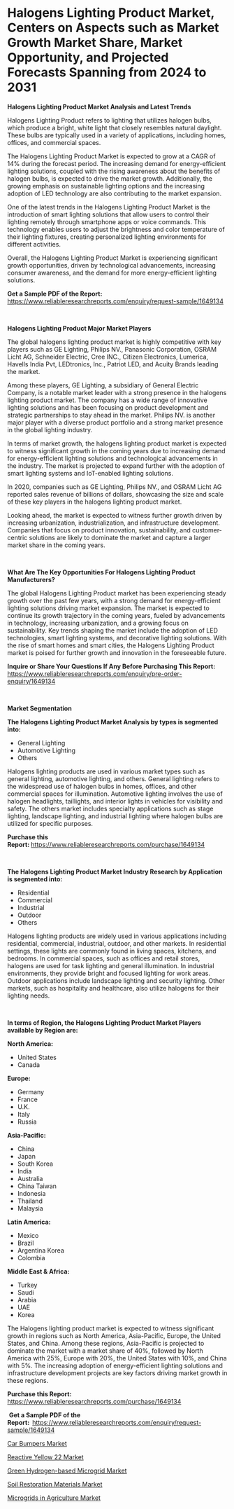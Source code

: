 <p><h1>Halogens Lighting Product Market, Centers on Aspects such as Market Growth Market Share, Market Opportunity, and Projected Forecasts Spanning from 2024 to 2031</h1></p><p><strong>Halogens Lighting Product Market Analysis and Latest Trends</strong></p>
<p><p>Halogens Lighting Product refers to lighting that utilizes halogen bulbs, which produce a bright, white light that closely resembles natural daylight. These bulbs are typically used in a variety of applications, including homes, offices, and commercial spaces.</p><p>The Halogens Lighting Product Market is expected to grow at a CAGR of 14% during the forecast period. The increasing demand for energy-efficient lighting solutions, coupled with the rising awareness about the benefits of halogen bulbs, is expected to drive the market growth. Additionally, the growing emphasis on sustainable lighting options and the increasing adoption of LED technology are also contributing to the market expansion.</p><p>One of the latest trends in the Halogens Lighting Product Market is the introduction of smart lighting solutions that allow users to control their lighting remotely through smartphone apps or voice commands. This technology enables users to adjust the brightness and color temperature of their lighting fixtures, creating personalized lighting environments for different activities.</p><p>Overall, the Halogens Lighting Product Market is experiencing significant growth opportunities, driven by technological advancements, increasing consumer awareness, and the demand for more energy-efficient lighting solutions.</p></p>
<p><strong>Get a Sample PDF of the Report:&nbsp;</strong> <a href="https://www.reliableresearchreports.com/enquiry/request-sample/1649134">https://www.reliableresearchreports.com/enquiry/request-sample/1649134</a></p>
<p>&nbsp;</p>
<p><strong>Halogens Lighting Product Major Market Players</strong></p>
<p><p>The global halogens lighting product market is highly competitive with key players such as GE Lighting, Philips NV., Panasonic Corporation, OSRAM Licht AG, Schneider Electric, Cree INC., Citizen Electronics, Lumerica, Havells India Pvt, LEDtronics, Inc., Patriot LED, and Acuity Brands leading the market.</p><p>Among these players, GE Lighting, a subsidiary of General Electric Company, is a notable market leader with a strong presence in the halogens lighting product market. The company has a wide range of innovative lighting solutions and has been focusing on product development and strategic partnerships to stay ahead in the market. Philips NV. is another major player with a diverse product portfolio and a strong market presence in the global lighting industry. </p><p>In terms of market growth, the halogens lighting product market is expected to witness significant growth in the coming years due to increasing demand for energy-efficient lighting solutions and technological advancements in the industry. The market is projected to expand further with the adoption of smart lighting systems and IoT-enabled lighting solutions.</p><p>In 2020, companies such as GE Lighting, Philips NV., and OSRAM Licht AG reported sales revenue of billions of dollars, showcasing the size and scale of these key players in the halogens lighting product market. </p><p>Looking ahead, the market is expected to witness further growth driven by increasing urbanization, industrialization, and infrastructure development. Companies that focus on product innovation, sustainability, and customer-centric solutions are likely to dominate the market and capture a larger market share in the coming years.</p></p>
<p>&nbsp;</p>
<p><strong>What Are The Key Opportunities For Halogens Lighting Product Manufacturers?</strong></p>
<p><p>The global Halogens Lighting Product market has been experiencing steady growth over the past few years, with a strong demand for energy-efficient lighting solutions driving market expansion. The market is expected to continue its growth trajectory in the coming years, fueled by advancements in technology, increasing urbanization, and a growing focus on sustainability. Key trends shaping the market include the adoption of LED technologies, smart lighting systems, and decorative lighting solutions. With the rise of smart homes and smart cities, the Halogens Lighting Product market is poised for further growth and innovation in the foreseeable future.</p></p>
<p><strong>Inquire or Share Your Questions If Any Before Purchasing This Report:</strong> <a href="https://www.reliableresearchreports.com/enquiry/pre-order-enquiry/1649134">https://www.reliableresearchreports.com/enquiry/pre-order-enquiry/1649134</a></p>
<p>&nbsp;</p>
<p><strong>Market Segmentation</strong></p>
<p><strong>The Halogens Lighting Product Market Analysis by types is segmented into:</strong></p>
<p><ul><li>General Lighting</li><li>Automotive Lighting</li><li>Others</li></ul></p>
<p><p>Halogens lighting products are used in various market types such as general lighting, automotive lighting, and others. General lighting refers to the widespread use of halogen bulbs in homes, offices, and other commercial spaces for illumination. Automotive lighting involves the use of halogen headlights, taillights, and interior lights in vehicles for visibility and safety. The others market includes specialty applications such as stage lighting, landscape lighting, and industrial lighting where halogen bulbs are utilized for specific purposes.</p></p>
<p><strong>Purchase this Report:&nbsp;</strong><a href="https://www.reliableresearchreports.com/purchase/1649134">https://www.reliableresearchreports.com/purchase/1649134</a></p>
<p>&nbsp;</p>
<p><strong>The Halogens Lighting Product Market Industry Research by Application is segmented into:</strong></p>
<p><ul><li>Residential</li><li>Commercial</li><li>Industrial</li><li>Outdoor</li><li>Others</li></ul></p>
<p><p>Halogens lighting products are widely used in various applications including residential, commercial, industrial, outdoor, and other markets. In residential settings, these lights are commonly found in living spaces, kitchens, and bedrooms. In commercial spaces, such as offices and retail stores, halogens are used for task lighting and general illumination. In industrial environments, they provide bright and focused lighting for work areas. Outdoor applications include landscape lighting and security lighting. Other markets, such as hospitality and healthcare, also utilize halogens for their lighting needs.</p></p>
<p>&nbsp;</p>
<p><strong>In terms of Region, the Halogens Lighting Product Market Players available by Region are:</strong></p>
<p>
    <p> <strong> North America: </strong>
        <ul>
            <li>United States</li>
            <li>Canada</li>
        </ul>
        </p> 
    <p> <strong> Europe: </strong>
        <ul>
            <li>Germany</li>
            <li>France</li>
            <li>U.K.</li>
            <li>Italy</li>
            <li>Russia</li>
        </ul>
        </p> 
    <p> <strong> Asia-Pacific: </strong>
        <ul>
            <li>China</li>
            <li>Japan</li>
            <li>South Korea</li>
            <li>India</li>
            <li>Australia</li>
            <li>China Taiwan</li>
            <li>Indonesia</li>
            <li>Thailand</li>
            <li>Malaysia</li>
        </ul>
        </p> 
    <p> <strong> Latin America: </strong>
        <ul>
            <li>Mexico</li>
            <li>Brazil</li>
            <li>Argentina Korea</li>
            <li>Colombia</li>
        </ul>
        </p> 
    <p> <strong> Middle East & Africa: </strong>
        <ul>
            <li>Turkey</li>
            <li>Saudi</li>
            <li>Arabia</li>
            <li>UAE</li>
            <li>Korea</li>
        </ul>
    </p>
    </p>
<p><p>The Halogens lighting product market is expected to witness significant growth in regions such as North America, Asia-Pacific, Europe, the United States, and China. Among these regions, Asia-Pacific is projected to dominate the market with a market share of 40%, followed by North America with 25%, Europe with 20%, the United States with 10%, and China with 5%. The increasing adoption of energy-efficient lighting solutions and infrastructure development projects are key factors driving market growth in these regions.</p></p>
<p><strong>Purchase this Report: </strong><a href="https://www.reliableresearchreports.com/purchase/1649134">https://www.reliableresearchreports.com/purchase/1649134</a></p>
<p>&nbsp;<strong>Get a Sample PDF of the Report:&nbsp;&nbsp;</strong><a href="https://www.reliableresearchreports.com/enquiry/request-sample/1649134">https://www.reliableresearchreports.com/enquiry/request-sample/1649134</a></p>
<p><strong></strong></p>
<p><p><a href="https://medium.com/@dianaalsop666/car-bumpers-market-exploring-market-share-market-trends-and-future-growth-81c8fa58f422">Car Bumpers Market</a></p><p><a href="https://medium.com/@janrussell6445/reactive-yellow-22-market-comprehensive-assessment-by-type-application-and-geography-a2badb40b81c">Reactive Yellow 22 Market</a></p><p><a href="https://github.com/luckyshygirl/Market-Research-Report-List-3/blob/main/green-hydrogen-based-microgrid-market.md">Green Hydrogen-based Microgrid Market</a></p><p><a href="https://medium.com/@janrussell6445/soil-restoration-materials-market-analysis-its-cagr-market-segmentation-and-global-industry-44faa47f199b">Soil Restoration Materials Market</a></p><p><a href="https://github.com/vimar16th/Market-Research-Report-List-3/blob/main/microgrids-in-agriculture-market.md">Microgrids in Agriculture Market</a></p></p>